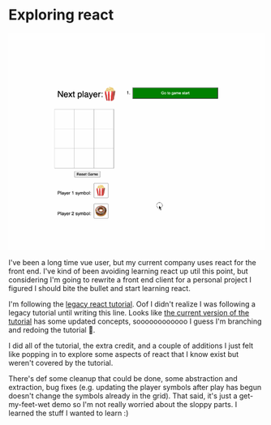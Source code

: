 # Exploring react

![demo gif](./readme_attachments/demo.gif)

I've been a long time vue user, but my current company uses react for the front end. I've kind of been avoiding learning
react up util this point, but considering I'm going to rewrite a front end client for a personal project I figured I
should bite the bullet and start learning react.

I'm following
the [legacy react tutorial](https://legacy.reactjs.org/tutorial/tutorial.html#inspecting-the-starter-code). Oof I didn't
realize I was following a legacy tutorial until writing this line. Looks
like [the current version of the tutorial](https://react.dev/learn/tutorial-tic-tac-toe) has some updated concepts,
soooooooooooo I guess I'm branching and redoing the tutorial :facepalm:.

I did all of the tutorial, the extra credit, and a couple of additions I just felt like popping in to explore some
aspects of react that I know exist but weren't covered by the tutorial.

There's def some cleanup that could be done, some abstraction and extraction, bug fixes (e.g. updating the player
symbols after play has begun doesn't change the symbols already in the grid). That said, it's just a get-my-feet-wet
demo so I'm not really worried about the sloppy parts. I learned the stuff I wanted to learn :)